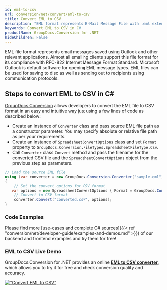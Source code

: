 ```yaml
---
id: eml-to-csv
url: conversion/net/convert/eml-to-csv
title: Convert EML to CSV
description: "EML format represents E-Mail Message File with .eml extension. Learn how to convert EML to CSV file programmatically in C# language using GroupDocs.Conversion for .NET library."
keywords: Convert EML to CSV in C#
productName: GroupDocs.Conversion for .NET
hideChildren: False
---
```


EML file format represents email messages saved using Outlook and other relevant applications. Almost all emailing clients support this file format for its compliance with RFC-822 Internet Message Format Standard. Microsoft Outlook is default software for opening EML message types. EML files can be used for saving to disc as well as sending out to recipients using communication protocols.

## Steps to convert EML to CSV in C#

[GroupDocs.Conversion](https://products.groupdocs.com/conversion/net) allows developers to convert the EML file to CSV format in an easy and intuitive way just using a few lines of code as described below:

* Create an instance of `Converter` class and pass source EML file path as a constructor parameter. You may specify absolute or relative file path as per your requirements. 
* Create an instance of `SpreadsheetConvertOptions` class and set `Format` property to `GroupDocs.Conversion.FileTypes.SpreadsheetFileType.Csv`.
* Call `Converter` class `Convert` method and pass the filename for the converted CSV file and the `SpreadsheetConvertOptions` object from the previous step as parameters.

```csharp
// Load the source EML file
using (var converter = new GroupDocs.Conversion.Converter("sample.eml"))
{
    // Set the convert options for CSV format
   var options = new SpreadsheetConvertOptions { Format = GroupDocs.Conversion.FileTypes.SpreadsheetFileType.Csv };
    // Convert to CSV format
    converter.Convert("converted.csv", options);
}
```

### Code Examples

Please find more [use-cases and complete C# sources]({{< ref "conversion/net/developer-guide/examples-and-demos.md" >}}) of our backend and frontend examples and try them for free!

### EML to CSV Live Demo

GroupDocs.Conversion for .NET provides an online [**EML to CSV converter**](https://products.groupdocs.app/conversion/eml-to-csv), which allows you to try it for free and check conversion quality and accuracy.

[!["Convert EML to CSV"](conversion/net/images/convert-to-csv/convert-eml-to-csv.png)](https://products.groupdocs.app/conversion/eml-to-csv)
